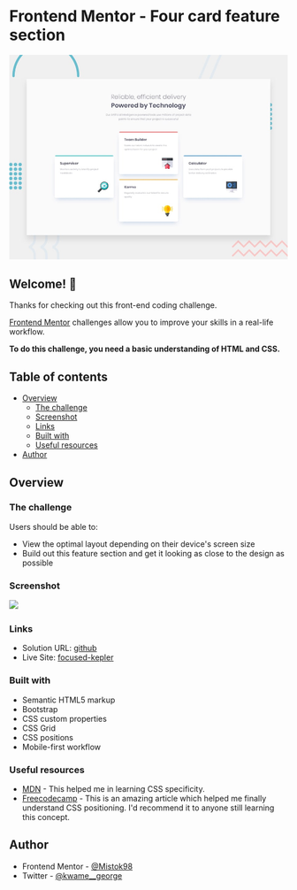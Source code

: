 # Frontend Mentor - Four card feature section

![Design preview for the Four card feature section coding challenge](./design/desktop-preview.jpg)

## Welcome! 👋

Thanks for checking out this front-end coding challenge.

[Frontend Mentor](https://www.frontendmentor.io) challenges allow you to improve your skills in a real-life workflow.

**To do this challenge, you need a basic understanding of HTML and CSS.**


## Table of contents

- [Overview](#overview)
  - [The challenge](#the-challenge)
  - [Screenshot](#screenshot)
  - [Links](#links)
  - [Built with](#built-with)
  - [Useful resources](#useful-resources)
- [Author](#author)



## Overview

### The challenge

Users should be able to:

- View the optimal layout depending on their device's screen size
- Build out this feature section and get it looking as close to the design as possible

### Screenshot
![](./design/nft-screenshot.)
### Links

- Solution URL: [github](https://github.com/Mistok98/four-card-feature-challenge)
- Live Site: [focused-kepler](https://focused-kepler-8a0ddd.netlify.app/)

### Built with

- Semantic HTML5 markup
- Bootstrap
- CSS custom properties
- CSS Grid
- CSS positions
- Mobile-first workflow


### Useful resources

- [MDN](https://developer.mozilla.org/) - This helped me in learning CSS specificity.
- [Freecodecamp](https://www.freecodecamp.org/news/css-positioning-position-absolute-and-relative/) - This is an amazing article which helped me finally understand CSS positioning. I'd recommend it to anyone still learning this concept.


## Author
- Frontend Mentor - [@Mistok98](https://www.frontendmentor.io/profile/Mistok98)
- Twitter - [@kwame__george](https://www.twitter.com/kwame__george)
